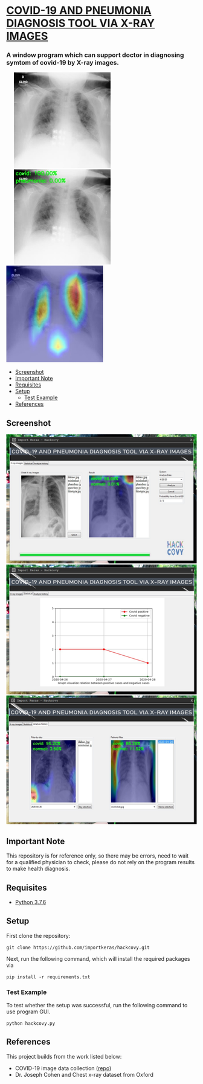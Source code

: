 # [COVID-19 AND PNEUMONIA DIAGNOSIS TOOL VIA X-RAY IMAGES](https://drive.google.com/file/d/1WjqFcW9pShT29z72sz66JAAxUEPVGg9y/view?usp=sharing)
### A window program which can support doctor in diagnosing symtom of covid-19 by X-ray images.

<p float="left">
  <img src="github/1.jpg" width="256" hspace="20"/>
  <img src="github/2.jpg" width="256" hspace="20"/> 
  <img src="github/3.jpg" width="256"/> 
</p>

* [Screenshot](#screenshot)
* [Important Note](#important-note)
* [Requisites](#requisites)
* [Setup](#setup)
  * [Test Example](#test-example)
* [References](#references)

## Screenshot

<img src="github/4.jpg">
<img src="github/5.jpg">
<img src="github/6.jpg">

## Important Note

This repository is for reference only, so there may be errors, need to wait for a qualified physician to check, please do not rely on the program results to make health diagnosis.
  
## Requisites

* [Python 3.7.6](https://www.python.org/downloads/release/python-376/)

## Setup

First clone the repository:
```
git clone https://github.com/importkeras/hackcovy.git
```

Next, run the following command, which will install the required packages via
```
pip install -r requirements.txt
```

### Test Example

To test whether the setup was successful, run the following command to use program GUI.
```
python hackcovy.py
```

## References

This project builds from the work listed below:

* COVID-19 image data collection ([repo](https://github.com/ieee8023/covid-chestxray-dataset))
* Dr. Joseph Cohen and Chest x-ray dataset from Oxford
